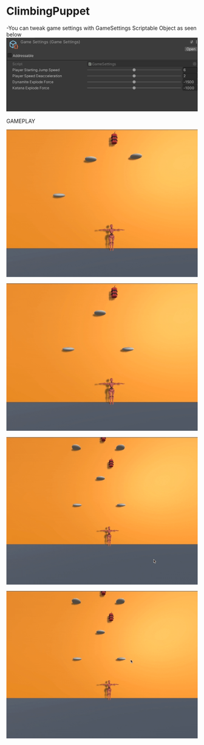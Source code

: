 # ClimbingPuppet

-You can tweak game settings with GameSettings Scriptable Object as seen below
![alt text](https://github.com/koseilyas/ClimbingPuppet/blob/main/Readme/gameSettings.png)

GAMEPLAY

![alt text](https://github.com/koseilyas/ClimbingPuppet/blob/main/Readme/gameplay1.gif)

![alt text](https://github.com/koseilyas/ClimbingPuppet/blob/main/Readme/gameplay2.gif)

![alt text](https://github.com/koseilyas/ClimbingPuppet/blob/main/Readme/gameplay3.gif)

![alt text](https://github.com/koseilyas/ClimbingPuppet/blob/main/Readme/gameplay4.gif)
